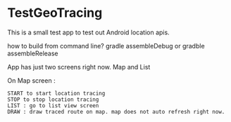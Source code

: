 # TestGeoTracing

This is a small test app to test out Android location apis.

how to build from command line?
gradle assembleDebug 
or  gradble assembleRelease

App has just two screens right now.  Map and List

On Map screen : 

    START to start location tracing
    STOP to stop location tracing
    LIST : go to list view screen
    DRAW : draw traced route on map. map does not auto refresh right now.

